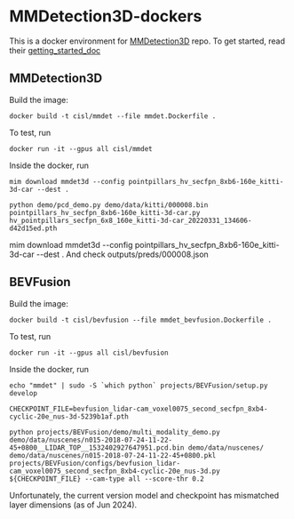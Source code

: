 # MMDetection3D-dockers

This is a docker environment for [MMDetection3D](https://github.com/open-mmlab/mmdetection3d) repo. 
To get started, read their [getting_started_doc](https://mmdetection3d.readthedocs.io/en/latest/get_started.html)

## MMDetection3D

Build the image:
```
docker build -t cisl/mmdet --file mmdet.Dockerfile .
```

To test, run
```
docker run -it --gpus all cisl/mmdet
```

Inside the docker, run
```
mim download mmdet3d --config pointpillars_hv_secfpn_8xb6-160e_kitti-3d-car --dest .

python demo/pcd_demo.py demo/data/kitti/000008.bin pointpillars_hv_secfpn_8xb6-160e_kitti-3d-car.py hv_pointpillars_secfpn_6x8_160e_kitti-3d-car_20220331_134606-d42d15ed.pth
```
mim download mmdet3d --config pointpillars_hv_secfpn_8xb6-160e_kitti-3d-car --dest .
And check outputs/preds/000008.json


## BEVFusion


Build the image:
```
docker build -t cisl/bevfusion --file mmdet_bevfusion.Dockerfile .
```

To test, run
```
docker run -it --gpus all cisl/bevfusion
```
Inside the docker, run
```
echo "mmdet" | sudo -S `which python` projects/BEVFusion/setup.py develop

CHECKPOINT_FILE=bevfusion_lidar-cam_voxel0075_second_secfpn_8xb4-cyclic-20e_nus-3d-5239b1af.pth

python projects/BEVFusion/demo/multi_modality_demo.py demo/data/nuscenes/n015-2018-07-24-11-22-45+0800__LIDAR_TOP__1532402927647951.pcd.bin demo/data/nuscenes/ demo/data/nuscenes/n015-2018-07-24-11-22-45+0800.pkl projects/BEVFusion/configs/bevfusion_lidar-cam_voxel0075_second_secfpn_8xb4-cyclic-20e_nus-3d.py ${CHECKPOINT_FILE} --cam-type all --score-thr 0.2
```

Unfortunately, the current version model and checkpoint has mismatched layer dimensions (as of Jun 2024).